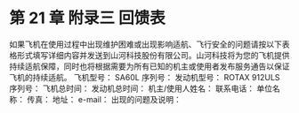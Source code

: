 # 第 21 章 附录三 回馈表 
如果飞机在使用过程中出现维护困难或出现影响适航、飞行安全的问题请按以下表格形式填写详细内容并发送到山河科技股份有限公司。山河科技将为您的飞机提供持续适航保障，同时也将根据需要为所有已知的机主或使用者发布服务通告以保证飞机的持续适航。   飞机型号：   SA60L 序列号： 
发动机型号： ROTAX 912ULS 序列号： 
飞机总时间： 发动机总时间： 
机主/使用人姓名： 联系电话： 
单位名称： 传真： 
地址： e-mail： 
出现的问题及说明： 
 